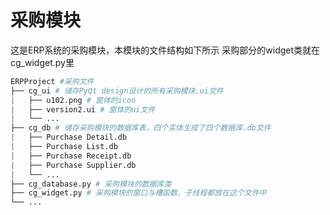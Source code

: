 # 采购模块
这是ERP系统的采购模块，本模块的文件结构如下所示
采购部分的widget类就在cg_widget.py里
``` Python
ERPProject #采购文件
├── cg_ui # 储存PyQt design设计的所有采购模块.ui文件
|   ├── u102.png # 窗体的icon
|   ├── version2.ui # 窗体的ui文件
|   └── ...
├── cg_db # 储存采购模块的数据库表，四个实体生成了四个数据库.db文件
|   ├── Purchase Detail.db
|   ├── Purchase List.db
|   ├── Purchase Receipt.db
|   ├── Purchase Supplier.db
|   └── ...
├── cg_database.py # 采购模块的数据库类
├── cg_widget.py # 采购模块的窗口与槽函数、子线程都放在这个文件中
└── ...
```